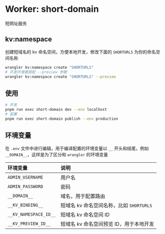 # Worker: short-domain

短网址服务

## kv:namespace

创建短域名的 kv 命名空间，方便本地开发，修改下面的 `SHORTURLS` 为你的命名空间名称

```bash
wrangler kv:namespace create "SHORTURLS"
# 开发环境需搭配 --preview 参数
wrangler kv:namespace create "SHORTURLS" --preview
```

## 使用

```bash
# 开发
pnpm run exec short-domain dev --env localhost
# 部署
pnpm run exec short-domain publish --env production
```

## 环境变量

在 `.env` 文件中进行编辑，用于编译配置的环境变量以 `__` 开头和结尾，例如 `__DOMAIN__`，这样是为了区分和 `wrangler` 的环境变量

| 环境变量 | 说明 |
| :--- | :--- |
| `ADMIN_USERNAME` | 用户名 |
| `ADMIN_PASSWORD` | 密码 |
| `__DOMAIN__` | 域名，用于配置路由 |
| `__KV_BINDING__` | 短域名 kv 命名空间名称，比如 `SHORTURLS` |
| `__KV_NAMESPACE_ID__` | 短域名 kv 命名空间 ID |
| `__KV_PREVIEW_ID__` | 短域名 kv 命名空间预览 ID，用于本地开发 |
